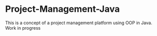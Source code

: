 # Project-Management-Java
This is a concept of a project management platform using OOP in Java.
Work in progress

